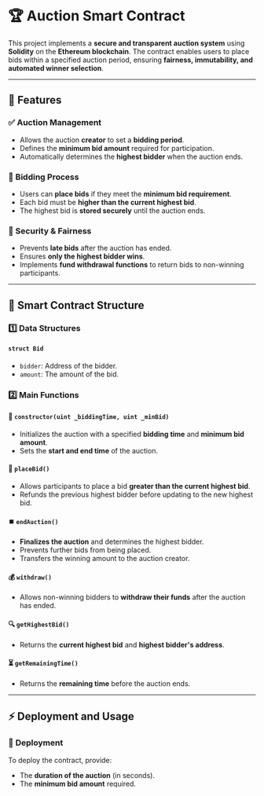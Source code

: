 # 🏆 Auction Smart Contract

This project implements a **secure and transparent auction system** using **Solidity** on the **Ethereum blockchain**. The contract enables users to place bids within a specified auction period, ensuring **fairness, immutability, and automated winner selection**.

---

## 🚀 Features

### ✅ Auction Management
- Allows the auction **creator** to set a **bidding period**.
- Defines the **minimum bid amount** required for participation.
- Automatically determines the **highest bidder** when the auction ends.

### 🏅 Bidding Process
- Users can **place bids** if they meet the **minimum bid requirement**.
- Each bid must be **higher than the current highest bid**.
- The highest bid is **stored securely** until the auction ends.

### 🔐 Security & Fairness
- Prevents **late bids** after the auction has ended.
- Ensures **only the highest bidder wins**.
- Implements **fund withdrawal functions** to return bids to non-winning participants.

---

## 📜 Smart Contract Structure

### 1️⃣ **Data Structures**
#### `struct Bid`
- `bidder`: Address of the bidder.
- `amount`: The amount of the bid.

### 2️⃣ **Main Functions**
#### 🔧 `constructor(uint _biddingTime, uint _minBid)`
- Initializes the auction with a specified **bidding time** and **minimum bid amount**.
- Sets the **start and end time** of the auction.

#### 📌 `placeBid()`
- Allows participants to place a bid **greater than the current highest bid**.
- Refunds the previous highest bidder before updating to the new highest bid.

#### ⏹️ `endAuction()`
- **Finalizes the auction** and determines the highest bidder.
- Prevents further bids from being placed.
- Transfers the winning amount to the auction creator.

#### 💰 `withdraw()`
- Allows non-winning bidders to **withdraw their funds** after the auction has ended.

#### 🔍 `getHighestBid()`
- Returns the **current highest bid** and **highest bidder's address**.

#### ⏳ `getRemainingTime()`
- Returns the **remaining time** before the auction ends.

---

## ⚡ Deployment and Usage

### 🔧 **Deployment**
To deploy the contract, provide:
- The **duration of the auction** (in seconds).
- The **minimum bid amount** required.
